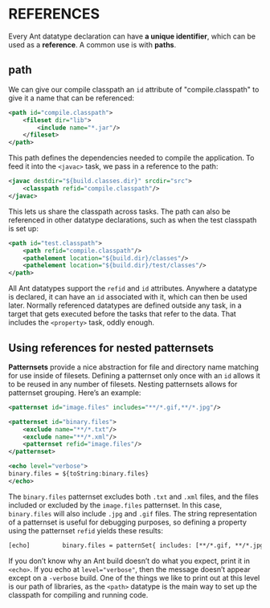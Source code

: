 # REFERENCES

Every Ant datatype declaration can have **a unique identifier**, which can be used as a **reference**. A common use is with **paths**.

## path

We can give our compile classpath an `id` attribute of "compile.classpath" to give it a name that can be referenced:

```xml
<path id="compile.classpath">
    <fileset dir="lib">
        <include name="*.jar"/>
    </fileset>
</path>
```

This path defines the dependencies needed to compile the application. To feed it into the `<javac>` task, we pass in a reference to the path:

```xml
<javac destdir="${build.classes.dir}" srcdir="src">
    <classpath refid="compile.classpath"/>
</javac>
```

This lets us share the classpath across tasks. The path can also be referenced in other datatype declarations, such as when the test classpath is set up:

```xml
<path id="test.classpath">
    <path refid="compile.classpath"/>
    <pathelement location="${build.dir}/classes"/>
    <pathelement location="${build.dir}/test/classes"/>
</path>
```

All Ant datatypes support the `refid` and `id` attributes. Anywhere a datatype is declared, it can have an `id` associated with it, which can then be used later. Normally referenced datatypes are defined outside any task, in a target that gets executed before the tasks that refer to the data. That includes the `<property>` task, oddly enough.

## Using references for nested patternsets

**Patternsets** provide a nice abstraction for file and directory name matching for use inside of filesets. Defining a patternset only once with an `id` allows it to be reused in any number of filesets. Nesting patternsets allows for patternset grouping. Here’s an example:

```xml
<patternset id="image.files" includes="**/*.gif,**/*.jpg"/>

<patternset id="binary.files">
    <exclude name="**/*.txt"/>
    <exclude name="**/*.xml"/>
    <patternset refid="image.files"/>
</patternset>

<echo level="verbose">
binary.files = ${toString:binary.files}
</echo>
```

The `binary.files` patternset excludes both `.txt` and `.xml` files, and the files included or excluded by the `image.files` patternset. In this case, `binary.files` will also include `.jpg` and `.gif` files. The string representation of a patternset is useful for debugging purposes, so defining a property using the patternset `refid` yields these results:

```xml
[echo]         binary.files = patternSet{ includes: [**/*.gif, **/*.jpg] excludes: [**/*.txt, **/*.xml] }
```

If you don’t know why an Ant build doesn’t do what you expect, print it in `<echo>`. If you echo at `level="verbose"`, then the message doesn’t appear except on a `-verbose` build. One of the things we like to print out at this level is our path of libraries, as the `<path>` datatype is the main way to set up the classpath for compiling and running code.

